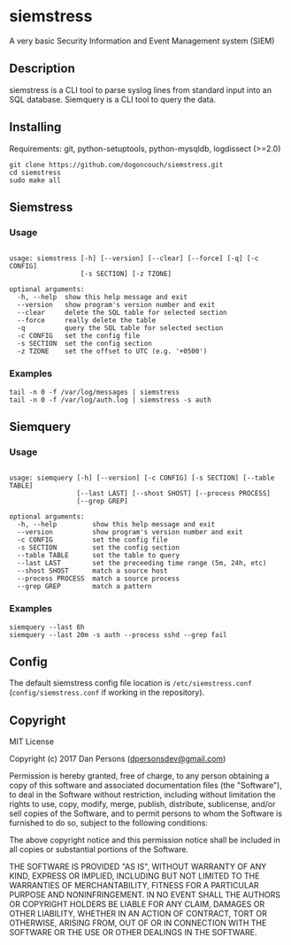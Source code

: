 # siemstress
A very basic Security Information and Event Management system (SIEM)

## Description
siemstress is a CLI tool to parse syslog lines from standard input into an SQL database. Siemquery is a CLI tool to query the data.

## Installing
Requirements: git, python-setuptools, python-mysqldb, logdissect (>=2.0)

    git clone https://github.com/dogoncouch/siemstress.git
    cd siemstress
    sudo make all

## Siemstress

### Usage

```

usage: siemstress [-h] [--version] [--clear] [--force] [-q] [-c CONFIG]
                  [-s SECTION] [-z TZONE]

optional arguments:
  -h, --help  show this help message and exit
  --version   show program's version number and exit
  --clear     delete the SQL table for selected section
  --force     really delete the table
  -q          query the SQL table for selected section
  -c CONFIG   set the config file
  -s SECTION  set the config section
  -z TZONE    set the offset to UTC (e.g. '+0500')

```

### Examples
    tail -n 0 -f /var/log/messages | siemstress
    tail -n 0 -f /var/log/auth.log | siemstress -s auth

## Siemquery

### Usage

```

usage: siemquery [-h] [--version] [-c CONFIG] [-s SECTION] [--table TABLE]
                 [--last LAST] [--shost SHOST] [--process PROCESS]
                 [--grep GREP]

optional arguments:
  -h, --help         show this help message and exit
  --version          show program's version number and exit
  -c CONFIG          set the config file
  -s SECTION         set the config section
  --table TABLE      set the table to query
  --last LAST        set the preceeding time range (5m, 24h, etc)
  --shost SHOST      match a source host
  --process PROCESS  match a source process
  --grep GREP        match a pattern

```

### Examples
    siemquery --last 6h
    siemquery --last 20m -s auth --process sshd --grep fail

## Config
The default siemstress config file location is `/etc/siemstress.conf` (`config/siemstress.conf` if working in the repository).

## Copyright
MIT License

Copyright (c) 2017 Dan Persons (dpersonsdev@gmail.com)

Permission is hereby granted, free of charge, to any person obtaining a copy
of this software and associated documentation files (the "Software"), to deal
in the Software without restriction, including without limitation the rights
to use, copy, modify, merge, publish, distribute, sublicense, and/or sell
copies of the Software, and to permit persons to whom the Software is
furnished to do so, subject to the following conditions:

The above copyright notice and this permission notice shall be included in all
copies or substantial portions of the Software.

THE SOFTWARE IS PROVIDED "AS IS", WITHOUT WARRANTY OF ANY KIND, EXPRESS OR
IMPLIED, INCLUDING BUT NOT LIMITED TO THE WARRANTIES OF MERCHANTABILITY,
FITNESS FOR A PARTICULAR PURPOSE AND NONINFRINGEMENT. IN NO EVENT SHALL THE
AUTHORS OR COPYRIGHT HOLDERS BE LIABLE FOR ANY CLAIM, DAMAGES OR OTHER
LIABILITY, WHETHER IN AN ACTION OF CONTRACT, TORT OR OTHERWISE, ARISING FROM,
OUT OF OR IN CONNECTION WITH THE SOFTWARE OR THE USE OR OTHER DEALINGS IN THE
SOFTWARE.


